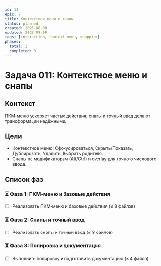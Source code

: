 ```yaml
---
id: 11
epic: 7
title: Контекстное меню и снапы
status: planned
created: 2025-08-08
updated: 2025-08-08
tags: [interaction, context-menu, snapping]
phases:
  total: 3
  completed: 0
---
```


# Задача 011: Контекстное меню и снапы

## Контекст
ПКМ‑меню ускоряет частые действия; снапы и точный ввод делают трансформации надёжными.

## Цели
- Контекстное меню: Сфокусироваться, Скрыть/Показать, Дублировать, Удалить, Выбрать родителя.
- Снапы по модификаторам (Alt/Ctrl) и overlay для точного числового ввода.

## Список фаз

### ⏳ Фаза 1: ПКМ‑меню и базовые действия
- [ ] Реализовать ПКМ‑меню и базовые действия (≤ 8 файлов)

### ⏳ Фаза 2: Снапы и точный ввод
- [ ] Реализовать снапы и точный ввод (≤ 8 файлов)

### ⏳ Фаза 3: Полировка и документация
- [ ] Выполнить полировку и подготовить документацию (≤ 4 файла)



